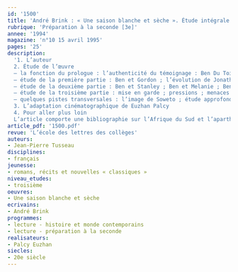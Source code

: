 ```yaml
---
id: '1500'
title: 'André Brink : « Une saison blanche et sèche ». Étude intégrale '
rubrique: 'Préparation à la seconde [3e]'
annee: '1994'
magazine: 'n°10 15 avril 1995'
pages: '25'
description: 
  '1. L’auteur
  2. Étude de l’œuvre
  – la fonction du prologue : l’authenticité du témoignage : Ben Du Toit ; le narrateur ; les circonstances ; la matière romanesque
  – étude de la première partie : Ben et Gordon ; l’évolution de Jonathan ; les réactions ; la justice et la police ; le rôle de Ben Du Toit
  – étude de la deuxième partie : Ben et Stanley ; Ben et Melanie ; Ben et Susan : la rupture ; la progression de la narration
  – étude de la troisième partie : mise en garde ; pressions ; menaces
  – quelques pistes transversales : l’image de Soweto ; étude approfondie d’un personnage ; l’art d’écrire
  3. L’adaptation cinématographique de Euzhan Palcy
  4. Pour aller plus loin
  L’article comporte une bibliographie sur l’Afrique du Sud et l’apartheid.'
article_pdf: '1500.pdf'
revue: 'L’école des lettres des collèges'
auteurs:
- Jean-Pierre Tusseau
disciplines:
- français
jeunesse:
- romans, récits et nouvelles « classiques »
niveau_etudes:
- troisième
oeuvres:
- Une saison blanche et sèche
ecrivains:
- André Brink
programmes:
- lecture - histoire et monde contemporains
- lecture - préparation à la seconde
realisateurs:
- Palcy Euzhan
siecles:
- 20e siècle
---
```

